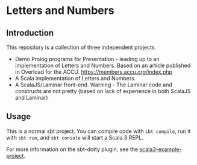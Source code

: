 # Letters and Numbers

## Introduction

This repository is a collection of three independent projects.

  * Demo Prolog programs for Presentation - leading up to an implementation of Letters and Numbers.
    Based on an article published in Overload for the ACCU. https://members.accu.org/index.php
  * A Scala implementation of Letters and Numbers.
  * A ScalaJS/Laminar front-end.  Warning - The Laminar code and constructs are not pretty (based on
    lack of experience in both ScalaJS and Laminar)

## Usage

This is a normal sbt project. You can compile code with `sbt compile`, run it with `sbt run`, and `sbt console` will start a Scala 3 REPL.

For more information on the sbt-dotty plugin, see the
[scala3-example-project](https://github.com/scala/scala3-example-project/blob/main/README.md).
